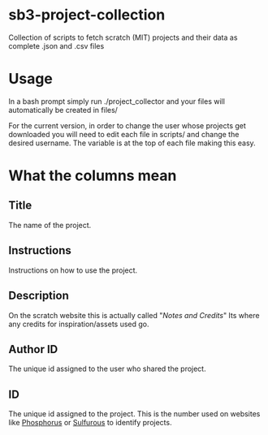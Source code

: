 # sb3-project-collection
Collection of scripts to fetch scratch (MIT) projects and their data as complete .json and .csv files
# Usage
In a bash prompt simply run ./project_collector and your files will automatically be created in files/

For the current version, in order to change the user whose projects get downloaded you will need to edit each file in scripts/ and change the desired username. The variable is at the top of each file making this easy.

# What the columns mean

## Title
The name of the project.

## Instructions

Instructions on how to use the project.

## Description

On the scratch website this is actually called "*Notes and Credits*" Its where any credits for inspiration/assets used go.

## Author ID
The unique id assigned to the user who shared the project.

## ID
The unique id assigned to the project. This is the number used on websites like [Phosphorus](https://phosphorus.github.io/) or [Sulfurous](https://sulfurous.aau.at/) to identify projects.
